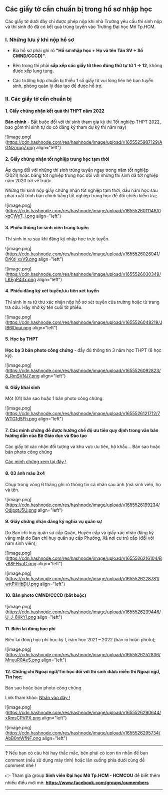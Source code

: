 ## Các giấy tờ cần chuẩn bị trong hồ sơ nhập học

Các giấy tờ dưới đây chỉ được phép nộp khi nhà Trường yêu cầu thí sinh nộp và thí sinh đó đã có kết quả trúng tuyển vào Trường Đại học Mở Tp.HCM.

### I. Những lưu ý khi nộp hồ sơ

- Bìa hồ sơ phải ghi rõ **"Hồ sơ nhập học + Họ và tên Tân SV + Số CMND/CCCD)"**.

- Bên trong thì phải **sắp xếp các giấy tờ theo đúng thứ tự từ 1 -> 12**, không được xếp lung tung.

- Các trường hợp chuẩn bị thiếu 1 số giấy tờ vui lòng liên hệ ban tuyển sinh, phòng quản lý đào tạo để được hỗ trợ.

### II. Các giấy tờ cần chuẩn bị

#### 1. Giấy chứng nhận kết quả thi THPT năm 2022 

**Bản chính** - Bắt buộc đối với thí sinh tham gia kỳ thi Tốt nghiệp THPT 2022, bao gồm thí sinh tự do có đăng ký tham dự kỳ thi năm nay)

![image.png](https://cdn.hashnode.com/res/hashnode/image/upload/v1655525987129/AGNznruq7.png align="left")

#### 2. Giấy chứng nhận tốt nghiệp trung học tạm thời

Áp dụng đối với những thí sinh trúng tuyển ngay trong năm tốt nghiệp (2021) hoặc bằng tốt nghiệp trung học đối với những thí sinh đã tốt nghiệp năm 2020 trở về trước. 

Những thí sinh nộp giấy chứng nhận tốt nghiệp tạm thời, đầu năm học sau phải xuất trình bản chính bằng tốt nghiệp trung học để đối chiếu kiểm tra;

![image.png](https://cdn.hashnode.com/res/hashnode/image/upload/v1655526011146/0xqCWxT_I.png align="left")

#### 3. Phiếu thông tin sinh viên trúng tuyển 

Thí sinh in ra sau khi đăng ký nhập học trực tuyến.

![image.png](https://cdn.hashnode.com/res/hashnode/image/upload/v1655526026041/DrKd_xxV9.png align="left")

![image.png](https://cdn.hashnode.com/res/hashnode/image/upload/v1655526030349/LKEgP4ifx.png align="left")

#### 4. Phiếu đăng ký xét tuyển/ưu tiên xét tuyển 

Thí sinh in ra từ thư xác nhận nộp hồ sơ xét tuyển của trường hoặc từ trang tra cứu. Hãy nhớ ký tên cuối tờ phiếu.

![image.png](https://cdn.hashnode.com/res/hashnode/image/upload/v1655526048219/JIB6l0oui.png align="left")

#### 5. Học bạ THPT

**Học bạ 3 bản photo công chứng** - đầy đủ thông tin 3 năm học THPT (6 học kỳ).

![image.png](https://cdn.hashnode.com/res/hashnode/image/upload/v1655526092823/8_RmSVNJ7.png align="left")

#### 6. Giấy khai sinh 

Một (01) bản sao hoặc 1 bản photo công chứng.

![image.png](https://cdn.hashnode.com/res/hashnode/image/upload/v1655526121712/7WTG1d5Fh.png align="left")

#### 7. Các minh chứng để được hưởng chế độ ưu tiên quy định trong văn bản hướng dẫn của Bộ Giáo dục và Đào tạo

Các giấy tờ xác nhận đối tượng và khu vực ưu tiên, hộ khẩu... Bản sao hoặc bản photo công chứng

[Các minh chứng xem tại đây !](http://tuyensinh.ou.edu.vn/hd-chuan-bi-mc-huong-che-do-uu-tien-2021)

#### 8. 03 ảnh màu 3x4 

Chụp trong vòng 6 tháng ghi rõ thông tin cá nhân sau ảnh (mã sinh viên, họ và tên.

![image.png](https://cdn.hashnode.com/res/hashnode/image/upload/v1655526199234/OdjpqtJ5U.png align="left")

#### 9. Giấy chứng nhận đăng ký nghĩa vụ quân sự 

Do Ban chỉ huy quân sự cấp Quận, Huyện cấp và giấy xác nhận đăng ký vắng mặt do Ban chỉ huy quân sự cấp Phường, Xã nơi cư trú cấp (đối với nam sinh viên);

![image.png](https://cdn.hashnode.com/res/hashnode/image/upload/v1655526216104/By68FHvaG.png align="left")

![image.png](https://cdn.hashnode.com/res/hashnode/image/upload/v1655526228781/wttPXHbDU.png align="left")

#### 10. Bản photo CMND/CCCD (bắt buộc)

![image.png](https://cdn.hashnode.com/res/hashnode/image/upload/v1655526239446/U_J-6KkYl.png align="left")

#### 11. Biên lai đóng học phí 

Biên lai đóng học phí học kỳ I, năm học 2021 – 2022 (bản in hoặc photo);

![image.png](https://cdn.hashnode.com/res/hashnode/image/upload/v1655526252836/MnuuR0AeS.png align="left")

#### 12. Chứng chỉ Ngoại ngữ/Tin học đối với thí sinh được miễn thi Ngoại ngữ, Tin học;

Bản sao hoặc bản photo công chứng

Link tham khảo: [Nhấn vào đây !](http://tuyensinh.ou.edu.vn/huong-dan-tan-sv-nop-ho-so-xet-mien-giam-mon-hoc)

![image.png](https://cdn.hashnode.com/res/hashnode/image/upload/v1655526290644/xRmsCPVPX.png align="left")

![image.png](https://cdn.hashnode.com/res/hashnode/image/upload/v1655526295734/AbB0mWfNF.png align="left")

---

❓ Nếu bạn có câu hỏi hay thắc mắc, bên phải có icon tin nhắn để bạn comment (nếu sử dụng máy tính) hoặc lăn xuống phía dưới cùng để comment nhé !

👉 Tham gia group **Sinh viên Đại học Mở Tp.HCM - HCMCOU** để biết thêm nhiều điều mới mẻ: **https://www.facebook.com/groups/oumembers**

---




